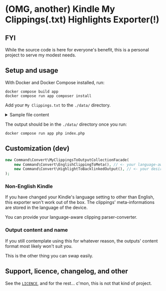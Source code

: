 # (OMG, another) Kindle My Clippings(.txt) Highlights Exporter(!)

## FYI

While the source code is here for everyone's benefit,
this is a personal project to serve my modest needs.

## Setup and usage

With Docker and Docker Compose installed, run:

```shell
docker compose build app
docker compose run app composer install
```

Add your `My Clippings.txt` to the `./data/` directory.

<details>
    <summary>Sample file content</summary>

```txt
A Path with Heart (Jack Kornfield)
- Your Highlight on Location 717-720 | Added on Monday, September 16, 2019 5:42:57 PM
In the monastery of our own sitting meditation, each of us experiences whatever arises again and again as we let go, saying, “Ah, this too.” The simple phrase, “This too, this too,” was the main meditation instruction of one great woman yogi and master with whom I studied. Through these few words we were encouraged to soften and open to see whatever we encountered, accepting the truth with a wise and understanding heart.

==========

Daniel Stein, tolmács (Ljudmila Ulickaja)
- Your Highlight on Location 3726-3726 | Added on Thursday, September 12, 2019 7:55:50 PM
aspirantúrát.

==========

Kafka a tengerparton (Haruki, Murakami)
- Your Note on Location 870 | Added on Tuesday, July 30, 2019 11:43:23 PM
Ez lenne a srác a 3. fejezetbôl - az egyetlen, aki nem ébredt fel

==========

Daniel Stein, tolmács (Ljudmila Ulickaja)
- Your Bookmark on Location 255 | Added on Wednesday, August 28, 2019 11:23:10 PM

==========
```

</details>

The output should be in the `./data/` directory once you run:

```shell
docker compose run app php index.php
```

## Customization (dev)

```php
new Command\Convert\MyClippingsToOutputCollectionFacade(
    new Command\Convert\EnglishClippingToMeta(), // <- your language-aware parser-converter
    new Command\Convert\HighlightToBacklinkedOutput(), // <- your desired output-formatter
);
```

### Non-English Kindle

If you have changed your Kindle's language setting to other than English,
this exporter won't work out of the box.
The clippings' meta-informations are stored in the language of the device.

You can provide your language-aware clipping parser-converter.

### Output content and name

If you still contemplate using this for whatever reason,
the outputs' content format most likely won't suit you.

This is the other thing you can swap easily.

## Support, licence, changelog, and other

See the [`LICENCE`](./LICENCE), and for the rest... c'mon, this is not that kind of project.
